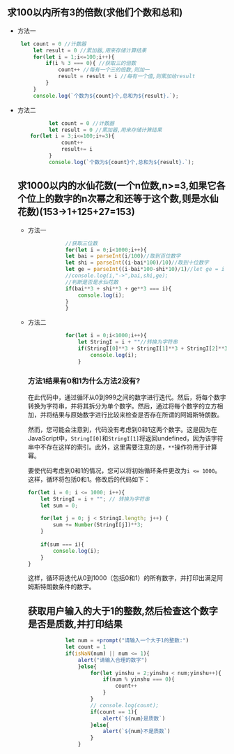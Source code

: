 ## 求100以内所有3的倍数(求他们个数和总和)

- 方法一

   ```js
   	let count = 0 //计数器
   		let result = 0 //累加器,用来存储计算结果
   		for(let i = 1;i<=100;i++){
   			if(i % 3 === 0){ //获取三的倍数
   				count++ //每有一个三的倍数,则加一
   				result = result + i //每有一个值,则累加给result
   			}
   		}
   		console.log(`个数为${count}个,总和为${result}.`);

- 方法二

  ```js
  			let count = 0 //计数器
  			let result = 0 //累加器,用来存储计算结果
      for(let i = 3;i<=100;i+=3){
  				count++
  				result+= i
  			}
  			console.log(`个数为${count}个,总和为${result}.`);
  ```
  
  
  
  ##  求1000以内的水仙花数(一个n位数,n>=3,如果它各个位上的数字的n次幂之和还等于这个数,则是水仙花数)(153->1+125+27=153)
  
  - 方法一
  
    ```js
    			//获取三位数
    			for(let i = 0;i<1000;i++){
    			let bai = parseInt(i/100)//取到百位数字
    			let shi = parseInt((i-bai*100)/10)//取到十位数字
    			let ge = parseInt((i-bai*100-shi*10)/1)//let ge = i % 10//取到个位数字
    			//console.log(i,"->",bai,shi,ge);
    			//判断是否是水仙花数
    			if(bai**3 + shi**3 + ge**3 === i){
    				console.log(i);
    			}
    			}
    ```
  
  - 方法二
  
    ```js
    			for(let i = 0;i<1000;i++){
    				let StringI = i + ""//转换为字符串
    				if(StringI[0]**3 + StringI[1]**3 + StringI[2]**3 === i){
    					console.log(i);
    				}
    ```
  
    ### 方法1结果有0和1为什么方法2没有?
    
    在此代码中，通过循环从0到999之间的数字进行迭代。然后，将每个数字转换为字符串，并将其拆分为单个数字。然后，通过将每个数字的立方相加，并将结果与原始数字进行比较来检查是否存在所谓的阿姆斯特朗数。
    
    然而，您可能会注意到，代码没有考虑到0和1这两个数字。这是因为在JavaScript中，`StringI[0]`和`StringI[1]`将返回undefined，因为该字符串中不存在这样的索引。此外，这里需要注意的是，`**`操作符用于计算幂。
    
    要使代码考虑到0和1的情况，您可以将初始循环条件更改为`i <= 1000`。这样，循环将包括0和1。修改后的代码如下：
    
    ```javascript
    for(let i = 0; i <= 1000; i++){
        let StringI = i + ""; // 转换为字符串
        let sum = 0;
        
        for(let j = 0; j < StringI.length; j++) {
            sum += Number(StringI[j])**3;
        }
        
        if(sum === i){
            console.log(i);
        }
    }
    ```
    
    这样，循环将迭代从0到1000（包括0和1）的所有数字，并打印出满足阿姆斯特朗数条件的数字。
    
    ## 获取用户输入的大于1的整数,然后检查这个数字是否是质数,并打印结果
    
    ```js
    			let num = +prompt("请输入一个大于1的整数:")
    			let count = 1
    			if(isNaN(num) || num <= 1){
    				alert("请输入合理的数字")
    				}else{
    					for(let yinshu = 2;yinshu < num;yinshu++){
    						if(num % yinshu === 0){
    							count++
    						}
    					}
    					// console.log(count);
    					if(count == 1){
    						alert(`${num}是质数`)
    					}else{
    						alert(`${num}不是质数`)
    					}
    				}
    ```
    
    
